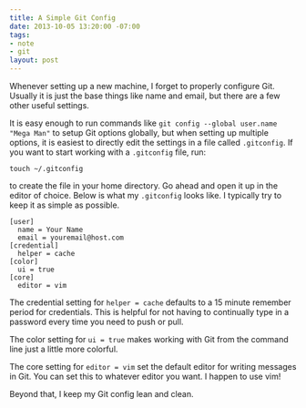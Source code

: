 ```yaml
---
title: A Simple Git Config
date: 2013-10-05 13:20:00 -07:00
tags:
- note
- git
layout: post
---
```


Whenever setting up a new machine, I forget to properly configure Git. Usually
it is just the base things like name and email, but there are a few other useful
settings.

It is easy enough to run commands like `git config --global user.name "Mega
Man"` to setup Git options globally, but when setting up multiple options, it is
easiest to directly edit the settings in a file called `.gitconfig`. If you want
to start working with a `.gitconfig` file, run:

~~~
touch ~/.gitconfig
~~~

to create the file in your home directory. Go ahead and open it up in the editor
of choice. Below is what my `.gitconfig` looks like. I typically try to keep it
as simple as possible.

~~~
[user]
  name = Your Name
  email = youremail@host.com
[credential]
  helper = cache
[color]
  ui = true
[core]
  editor = vim
~~~

The credential setting for `helper = cache` defaults to a 15 minute remember
period for credentials. This is helpful for not having to continually type in a
password every time you need to push or pull.

The color setting for `ui = true` makes working with Git from the command line
just a little more colorful.

The core setting for `editor = vim` set the default editor for writing messages in Git. You can set this to whatever editor you want. I happen to use vim!

Beyond that, I keep my Git config lean and clean.
